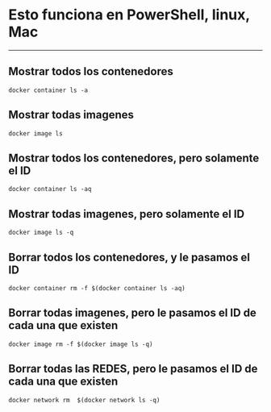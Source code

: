# Esto funciona en PowerShell, linux, Mac
-----
## Mostrar todos los contenedores
```
docker container ls -a
```
## Mostrar todas imagenes
```
docker image ls
```
## Mostrar todos los contenedores, pero solamente el ID
```
docker container ls -aq
```
## Mostrar todas imagenes, pero solamente el ID
```
docker image ls -q
```
## Borrar todos los contenedores, y le pasamos el ID
```
docker container rm -f $(docker container ls -aq)
```
## Borrar todas imagenes, pero le pasamos el ID de cada una que existen
```
docker image rm -f $(docker image ls -q)
```
## Borrar todas las REDES, pero le pasamos el ID de cada una que existen
```
docker network rm  $(docker network ls -q)
```
